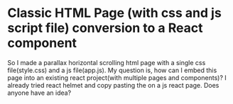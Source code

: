 
# Classic HTML Page (with css and js script file) conversion to a React component

So I made a parallax horizontal scrolling html page with a single css file(style.css) and a js file(app.js).
My question is, how can I embed this page into an existing react project(with multiple pages and components)?
I already tried react helmet and copy pasting the  on a js react page. Does anyone have an idea?

        